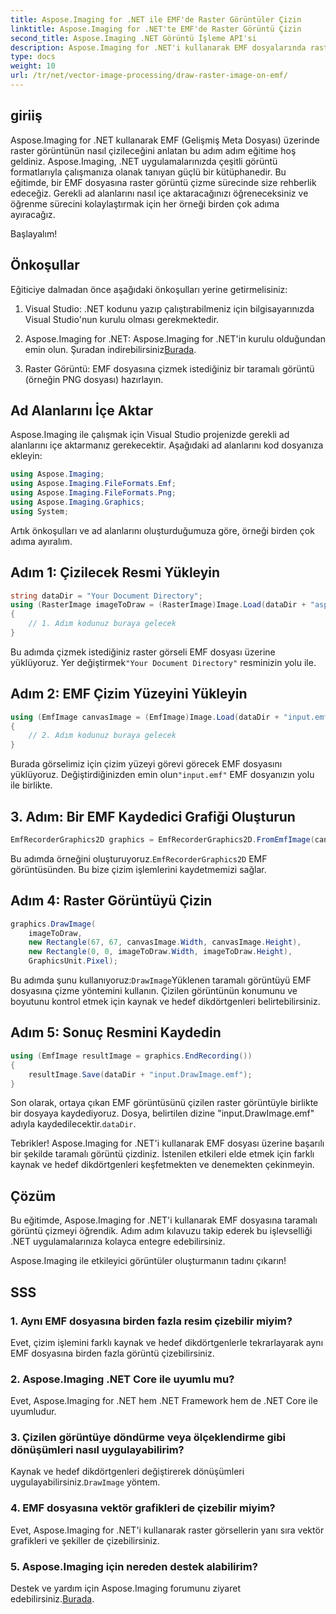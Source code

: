 ```yaml
---
title: Aspose.Imaging for .NET ile EMF'de Raster Görüntüler Çizin
linktitle: Aspose.Imaging for .NET'te EMF'de Raster Görüntü Çizin
second_title: Aspose.Imaging .NET Görüntü İşleme API'si
description: Aspose.Imaging for .NET'i kullanarak EMF dosyalarında raster görüntülerin nasıl çizileceğini öğrenin. Çarpıcı görselleri zahmetsizce oluşturun.
type: docs
weight: 10
url: /tr/net/vector-image-processing/draw-raster-image-on-emf/
---
```


## giriiş

Aspose.Imaging for .NET kullanarak EMF (Gelişmiş Meta Dosyası) üzerinde raster görüntünün nasıl çizileceğini anlatan bu adım adım eğitime hoş geldiniz. Aspose.Imaging, .NET uygulamalarınızda çeşitli görüntü formatlarıyla çalışmanıza olanak tanıyan güçlü bir kütüphanedir. Bu eğitimde, bir EMF dosyasına raster görüntü çizme sürecinde size rehberlik edeceğiz. Gerekli ad alanlarını nasıl içe aktaracağınızı öğreneceksiniz ve öğrenme sürecini kolaylaştırmak için her örneği birden çok adıma ayıracağız.

Başlayalım!

## Önkoşullar

Eğiticiye dalmadan önce aşağıdaki önkoşulları yerine getirmelisiniz:

1. Visual Studio: .NET kodunu yazıp çalıştırabilmeniz için bilgisayarınızda Visual Studio'nun kurulu olması gerekmektedir.

2.  Aspose.Imaging for .NET: Aspose.Imaging for .NET'in kurulu olduğundan emin olun. Şuradan indirebilirsiniz[Burada](https://releases.aspose.com/imaging/net/).

3. Raster Görüntü: EMF dosyasına çizmek istediğiniz bir taramalı görüntü (örneğin PNG dosyası) hazırlayın.

## Ad Alanlarını İçe Aktar

Aspose.Imaging ile çalışmak için Visual Studio projenizde gerekli ad alanlarını içe aktarmanız gerekecektir. Aşağıdaki ad alanlarını kod dosyanıza ekleyin:

```csharp
using Aspose.Imaging;
using Aspose.Imaging.FileFormats.Emf;
using Aspose.Imaging.FileFormats.Png;
using Aspose.Imaging.Graphics;
using System;
```

Artık önkoşulları ve ad alanlarını oluşturduğumuza göre, örneği birden çok adıma ayıralım.

## Adım 1: Çizilecek Resmi Yükleyin

```csharp
string dataDir = "Your Document Directory";
using (RasterImage imageToDraw = (RasterImage)Image.Load(dataDir + "asposenet_220_src01.png"))
{
    // 1. Adım kodunuz buraya gelecek
}
```

 Bu adımda çizmek istediğiniz raster görseli EMF dosyası üzerine yüklüyoruz. Yer değiştirmek`"Your Document Directory"` resminizin yolu ile.

## Adım 2: EMF Çizim Yüzeyini Yükleyin

```csharp
using (EmfImage canvasImage = (EmfImage)Image.Load(dataDir + "input.emf"))
{
    // 2. Adım kodunuz buraya gelecek
}
```

 Burada görselimiz için çizim yüzeyi görevi görecek EMF dosyasını yüklüyoruz. Değiştirdiğinizden emin olun`"input.emf"` EMF dosyanızın yolu ile birlikte.

## 3. Adım: Bir EMF Kaydedici Grafiği Oluşturun

```csharp
EmfRecorderGraphics2D graphics = EmfRecorderGraphics2D.FromEmfImage(canvasImage);
```

 Bu adımda örneğini oluşturuyoruz.`EmfRecorderGraphics2D` EMF görüntüsünden. Bu bize çizim işlemlerini kaydetmemizi sağlar.

## Adım 4: Raster Görüntüyü Çizin

```csharp
graphics.DrawImage(
    imageToDraw,
    new Rectangle(67, 67, canvasImage.Width, canvasImage.Height),
    new Rectangle(0, 0, imageToDraw.Width, imageToDraw.Height),
    GraphicsUnit.Pixel);
```

 Bu adımda şunu kullanıyoruz:`DrawImage`Yüklenen taramalı görüntüyü EMF dosyasına çizme yöntemini kullanın. Çizilen görüntünün konumunu ve boyutunu kontrol etmek için kaynak ve hedef dikdörtgenleri belirtebilirsiniz.

## Adım 5: Sonuç Resmini Kaydedin

```csharp
using (EmfImage resultImage = graphics.EndRecording())
{
    resultImage.Save(dataDir + "input.DrawImage.emf");
}
```

 Son olarak, ortaya çıkan EMF görüntüsünü çizilen raster görüntüyle birlikte bir dosyaya kaydediyoruz. Dosya, belirtilen dizine "input.DrawImage.emf" adıyla kaydedilecektir.`dataDir`.

Tebrikler! Aspose.Imaging for .NET'i kullanarak EMF dosyası üzerine başarılı bir şekilde taramalı görüntü çizdiniz. İstenilen etkileri elde etmek için farklı kaynak ve hedef dikdörtgenleri keşfetmekten ve denemekten çekinmeyin.

## Çözüm

Bu eğitimde, Aspose.Imaging for .NET'i kullanarak EMF dosyasına taramalı görüntü çizmeyi öğrendik. Adım adım kılavuzu takip ederek bu işlevselliği .NET uygulamalarınıza kolayca entegre edebilirsiniz.

Aspose.Imaging ile etkileyici görüntüler oluşturmanın tadını çıkarın!

## SSS

### 1. Aynı EMF dosyasına birden fazla resim çizebilir miyim?

Evet, çizim işlemini farklı kaynak ve hedef dikdörtgenlerle tekrarlayarak aynı EMF dosyasına birden fazla görüntü çizebilirsiniz.

### 2. Aspose.Imaging .NET Core ile uyumlu mu?

Evet, Aspose.Imaging for .NET hem .NET Framework hem de .NET Core ile uyumludur.

### 3. Çizilen görüntüye döndürme veya ölçeklendirme gibi dönüşümleri nasıl uygulayabilirim?

 Kaynak ve hedef dikdörtgenleri değiştirerek dönüşümleri uygulayabilirsiniz.`DrawImage` yöntem.

### 4. EMF dosyasına vektör grafikleri de çizebilir miyim?

Evet, Aspose.Imaging for .NET'i kullanarak raster görsellerin yanı sıra vektör grafikleri ve şekiller de çizebilirsiniz.

### 5. Aspose.Imaging için nereden destek alabilirim?

 Destek ve yardım için Aspose.Imaging forumunu ziyaret edebilirsiniz.[Burada](https://forum.aspose.com/).
